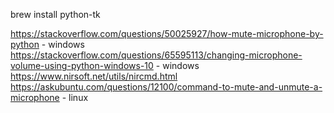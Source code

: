 brew install python-tk

https://stackoverflow.com/questions/50025927/how-mute-microphone-by-python - windows
https://stackoverflow.com/questions/65595113/changing-microphone-volume-using-python-windows-10 - windows
https://www.nirsoft.net/utils/nircmd.html 
https://askubuntu.com/questions/12100/command-to-mute-and-unmute-a-microphone - linux
